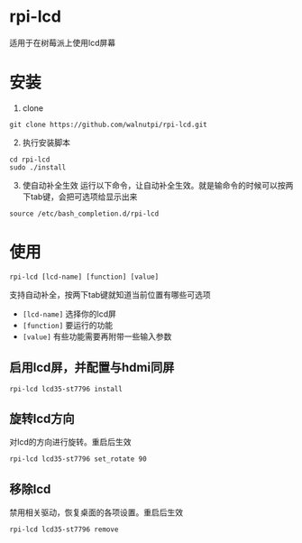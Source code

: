 # rpi-lcd
适用于在树莓派上使用lcd屏幕

# 安装
1. clone
```
git clone https://github.com/walnutpi/rpi-lcd.git
```

2. 执行安装脚本
```
cd rpi-lcd
sudo ./install
```
3. 使自动补全生效
运行以下命令，让自动补全生效。就是输命令的时候可以按两下tab键，会把可选项给显示出来
```
source /etc/bash_completion.d/rpi-lcd
```


# 使用
```
rpi-lcd [lcd-name] [function] [value]
```
支持自动补全，按两下tab键就知道当前位置有哪些可选项
- `[lcd-name]` 选择你的lcd屏
- `[function]` 要运行的功能
- `[value]` 有些功能需要再附带一些输入参数

## 启用lcd屏，并配置与hdmi同屏
```
rpi-lcd lcd35-st7796 install
```

## 旋转lcd方向
对lcd的方向进行旋转。重启后生效
```
rpi-lcd lcd35-st7796 set_rotate 90
```

## 移除lcd
禁用相关驱动，恢复桌面的各项设置。重启后生效
```
rpi-lcd lcd35-st7796 remove
```
